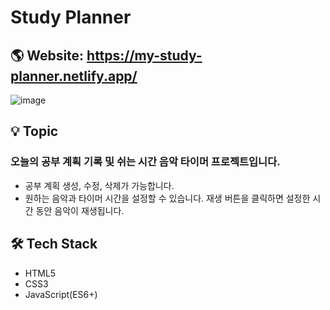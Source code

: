 # Study Planner

## 🌎 Website: https://my-study-planner.netlify.app/

![image](https://user-images.githubusercontent.com/91646438/172052043-ad896f98-eb37-4792-ae5f-1f71a3d7a717.png)

## 💡 Topic

### **오늘의 공부 계획 기록 및 쉬는 시간 음악 타이머 프로젝트**입니다.
- 공부 계획 생성, 수정, 삭제가 가능합니다.
- 원하는 음악과 타이머 시간을 설정할 수 있습니다. 재생 버튼을 클릭하면 설정한 시간 동안 음악이 재생됩니다.

## 🛠 Tech Stack
- HTML5
- CSS3
- JavaScript(ES6+)
